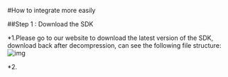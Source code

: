 
#How to integrate more easily


##Step 1 : Download the SDK

*1.Please go to our website to download the latest version of the SDK, download back after decompression, can see the following file structure:
![img](http://demo.mob.com/wiki/wp-content/uploads/2014/09/smssmdk_qi_11.png)

*2.
